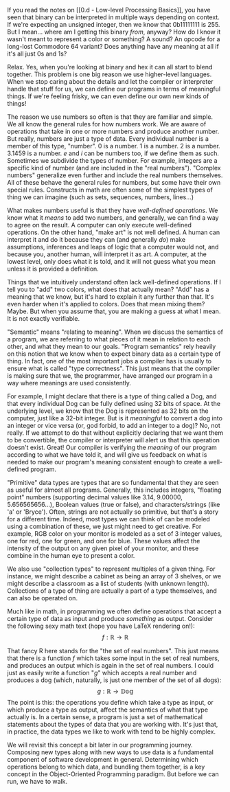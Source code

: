 If you read the notes on [[0.d - Low-level Processing Basics]], you have seen that binary can be interpreted in multiple ways depending on context.  If we're expecting an unsigned integer, then we know that 0b11111111 is 255.  But I mean... where am I getting this binary *from*, anyway? How do I know it wasn't meant to represent a color or something? A sound? An opcode for a long-lost Commodore 64 variant? Does anything have any meaning at all if it's all just 0s and 1s?

Relax. Yes, when you're looking at binary and hex it can all start to blend together. 
This problem is one big reason we use higher-level languages. When we stop caring about the details and let the compiler or interpreter handle that stuff for us, we can define our programs in terms of meaningful things. If we're feeling frisky, we can even define our own new kinds of things!

The reason we use numbers so often is that they are familiar and simple. We all know the general rules for how numbers work. We are aware of operations that take in one or more numbers and produce another number. But really, numbers are just a type of data. Every individual number is a member of this type, "number". 0 is a number. 1 is a number. 2 is a number. 3.1459 is a number. *e* and *i* can be numbers too, if we define them as such. Sometimes we subdivide the types of number. For example, integers are a specific kind of number (and are included in the "real numbers"). "Complex numbers" generalize even further and include the real numbers themselves. All of these behave the general rules for numbers, but some have their own special rules.
Constructs in math are often some of the simplest types of thing we can imagine (such as sets, sequences, numbers, lines...)

What makes numbers useful is that they have *well-defined operations*. We know what it *means* to add two numbers, and generally, we can find a way to agree on the result. A computer can only execute well-defined operations. On the other hand, "make art" is not well defined. A human can interpret it and do it because they can (and generally *do*) make assumptions, inferences and leaps of logic that a computer would not, and because you, another human, will interpret it as art. A computer, at the lowest level, only does what it is told, and it will not guess what you mean unless it is provided a definition. 

Things that we intuitively understand often lack well-defined operations. If I tell you to "add" two colors, what does that actually mean? "Add" has a meaning that we know, but it's hard to explain it any further than that. It's even harder when it's applied to colors. Does that mean mixing them? Maybe. But when you assume that, you are making a guess at what I mean. It is not exactly verifiable. 

"Semantic" means "relating to meaning". When we discuss the semantics of a program, we are referring to what pieces of it mean in relation to each other, and what they mean to our goals. "Program semantics" rely heavily on this notion that we know when to expect binary data as a certain type of thing. In fact, one of the most important jobs a compiler has is usually to ensure what is called "type correctness". This just means that the compiler is making sure that we, the programmer, have arranged our program in a way where meanings are used consistently.

For example, I might declare that there is a type of thing called a Dog, and that every individual Dog can be fully defined using 32 bits of space. At the underlying level, we know that the Dog is represented as 32 bits on the computer, just like a 32-bit integer. But is it *meaningful* to convert a dog into an integer or vice versa (or, god forbid, to add an integer to a dog)? No, not really. If we attempt to do that without explicitly declaring that we want them to be convertible, the compiler or interpreter will alert us that this operation doesn't exist. Great! Our compiler is verifying the *meaning* of our program according to what we have told it, and will give us feedback on what is needed to make our program's meaning consistent enough to create a well-defined program.

"Primitive" data types are types that are so fundamental that they are seen as useful for almost all programs. Generally, this includes integers, "floating point" numbers (supporting decimal values like 3.14, 9.00000, 5.656565656...), Boolean values (true or false), and characters/strings (like 'a' or 'Bryce'). Often, strings are not actually so primitive, but that's a story for a different time. Indeed, most types we can think of can be modeled using a combination of these, we just might need to get creative. For example, RGB color on your monitor is modeled as a set of 3 integer values, one for red, one for green, and one for blue. These values affect the intensity of the output on any given pixel of your monitor, and these combine in the human eye to present a color.

We also use "collection types" to represent multiples of a given thing. For instance, we might describe a cabinet as being an array of 3 shelves, or we might describe a classroom as a list of students (with unknown length). Collections of a type of thing are actually a part of a type themselves, and can also be operated on.

Much like in math, in programming we often define operations that accept a certain type of data as input and produce *something* as output. Consider the following sexy math text (hope you have LaTeX rendering on!):
$$
f:\mathbb{R}\to \mathbb{R}
$$

That fancy R here stands for the "the set of real numbers". This just means that there is a function *f* which takes some input in the set of real numbers, and produces an output which is again in the set of real numbers. I could just as easily write a function "*g*" which accepts a real number and produces a dog (which, naturally, is just one member of the set of all dogs):
$$
g:\mathbb{R}\to \mathbb{Dog}
$$
The point is this: the operations you define which take a type as input, or which produce a type as output, affect the semantics of what that type actually is. In a certain sense, a program is just a set of mathematical statements about the types of data that you are working with. It's just that, in practice, the data types we like to work with tend to be highly complex.

We will revisit this concept a bit later in our programming journey. Composing new types along with new ways to use data is a fundamental component of software development in general. Determining which operations belong to which data, and bundling them together, is a key concept in the Object-Oriented Programming paradigm. But before we can run, we have to walk.